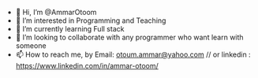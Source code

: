 - 👋 Hi, I’m @AmmarOtoom
- 👀 I’m interested in Programming and Teaching
- 🌱 I’m currently learning Full stack
- 💞️ I’m looking to collaborate with any programmer who want learn with someone
- 📫 How to reach me, by Email: otoum.ammar@yahoo.com // or linkedin : https://www.linkedin.com/in/ammar-otoom/

<!---
AmmarOtoom/AmmarOtoom is a ✨ special ✨ repository because its `README.md` (this file) appears on your GitHub profile.
You can click the Preview link to take a look at your changes.
--->
